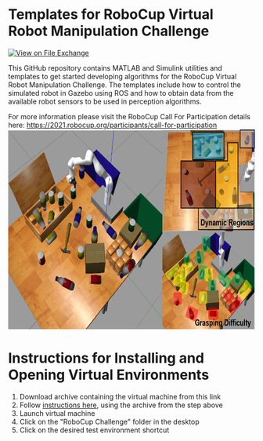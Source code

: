 # Templates for RoboCup Virtual Robot Manipulation Challenge
<!-- This is the "Title of the contribution" that was approved during the Community Contribution Review Process --> 

[![View <File Exchange Title> on File Exchange](https://www.mathworks.com/matlabcentral/images/matlab-file-exchange.svg)](https://www.mathworks.com/matlabcentral/fileexchange/####-file-exchange-title)  
<!-- Add this icon to the README if this repo also appears on File Exchange via the "Connect to GitHub" feature --> 

This GitHub repository contains MATLAB and Simulink utilities and templates to get started developing algorithms for the RoboCup Virtual Robot Manipulation Challenge. The templates include how to control the simulated robot in Gazebo using ROS and how to obtain data from the available robot sensors to be used in perception algorithms.

For more information please visit the RoboCup Call For Participation details here:
https://2021.robocup.org/participants/call-for-participation
<img src="./Images/RoboCupChallengeIcon.jpg" width="700" height="408">


# Instructions for Installing and Opening Virtual Environments
1. Download archive containing the virtual machine from this link
2. Follow [instructions here](https://www.mathworks.com/support/product/robotics/ros2-vm-installation-instructions-v4.html), using the archive from the step above
3. Launch virtual machine
4. Click on the "RoboCup Challenge" folder in the desktop
5. Click on the desired test environment shortcut



